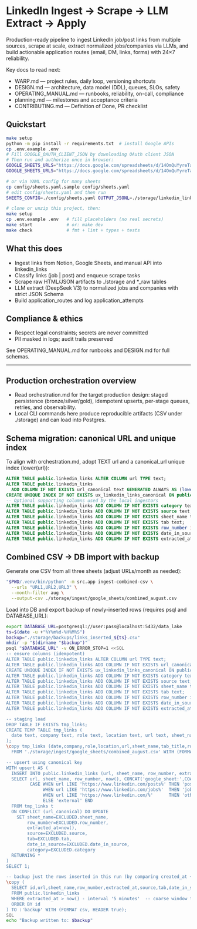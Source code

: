 # LinkedIn Ingest → Scrape → LLM Extract → Apply

Production-ready pipeline to ingest LinkedIn job/post links from multiple sources, scrape at scale, extract normalized jobs/companies via LLMs, and build actionable application routes (email, DM, links, forms) with 24×7 reliability.

Key docs to read next:
- WARP.md — project rules, daily loop, versioning shortcuts
- DESIGN.md — architecture, data model (DDL), queues, SLOs, safety
- OPERATING_MANUAL.md — runbooks, reliability, on-call, compliance
- planning.md — milestones and acceptance criteria
- CONTRIBUTING.md — Definition of Done, PR checklist

## Quickstart
```bash
make setup
python -m pip install -r requirements.txt  # install Google APIs
cp .env.example .env
# Fill GOOGLE_OAUTH_CLIENT_JSON by downloading OAuth client JSON
# Then run and authorize once in browser:
GOOGLE_SHEETS_URLS="https://docs.google.com/spreadsheets/d/14OmQuYyreTa_ehui2vGXbydNpMsJCrCTArolMozuPG0/edit?gid=1790709853" python -m src.app
GOOGLE_SHEETS_URLS="https://docs.google.com/spreadsheets/d/14OmQuYyreTa_ehui2vGXbydNpMsJCrCTArolMozuPG0/edit?gid=1790709853" OUTPUT_JSONL=./storage/linkedin_links.jsonl python -m src.app

# or via YAML config for many sheets
cp config/sheets.yaml.sample config/sheets.yaml
# edit config/sheets.yaml and then run
SHEETS_CONFIG=./config/sheets.yaml OUTPUT_JSONL=./storage/linkedin_links.jsonl python -m src.app
```
```bash
# clone or unzip this project, then:
make setup
cp .env.example .env   # fill placeholders (no real secrets)
make start             # or: make dev
make check             # fmt + lint + types + tests
```

## What this does
- Ingest links from Notion, Google Sheets, and manual API into linkedin_links
- Classify links (job | post) and enqueue scrape tasks
- Scrape raw HTML/JSON artifacts to ./storage and *_raw tables
- LLM extract (DeepSeek V3) to normalized jobs and companies with strict JSON Schema
- Build application_routes and log application_attempts

## Compliance & ethics
- Respect legal constraints; secrets are never committed
- PII masked in logs; audit trails preserved

See OPERATING_MANUAL.md for runbooks and DESIGN.md for full schemas.

---

## Production orchestration overview
- Read orchestration.md for the target production design: staged persistence (bronze/silver/gold), idempotent upserts, per-stage queues, retries, and observability.
- Local CLI commands here produce reproducible artifacts (CSV under ./storage) and can load into Postgres.

## Schema migration: canonical URL and unique index
To align with orchestration.md, adopt TEXT url and a canonical_url unique index (lower(url)):
```sql
ALTER TABLE public.linkedin_links ALTER COLUMN url TYPE text;
ALTER TABLE public.linkedin_links
  ADD COLUMN IF NOT EXISTS url_canonical text GENERATED ALWAYS AS (lower(url)) STORED;
CREATE UNIQUE INDEX IF NOT EXISTS ux_linkedin_links_canonical ON public.linkedin_links (url_canonical);
-- Optional supporting columns used by the local ingestors
ALTER TABLE public.linkedin_links ADD COLUMN IF NOT EXISTS category text;          -- posts|jobs|other|external
ALTER TABLE public.linkedin_links ADD COLUMN IF NOT EXISTS source text;            -- e.g., google_sheet:SheetName
ALTER TABLE public.linkedin_links ADD COLUMN IF NOT EXISTS sheet_name text;
ALTER TABLE public.linkedin_links ADD COLUMN IF NOT EXISTS tab text;
ALTER TABLE public.linkedin_links ADD COLUMN IF NOT EXISTS row_number int;
ALTER TABLE public.linkedin_links ADD COLUMN IF NOT EXISTS date_in_source text;
ALTER TABLE public.linkedin_links ADD COLUMN IF NOT EXISTS extracted_at timestamptz DEFAULT now();
```

## Combined CSV → DB import with backup
Generate one CSV from all three sheets (adjust URLs/month as needed):
```bash
"$PWD/.venv/bin/python" -m src.app ingest-combined-csv \
  --urls "URL1,URL2,URL3" \
  --month-filter aug \
  --output-csv ./storage/ingest/google_sheets/combined_august.csv
```
Load into DB and export backup of newly-inserted rows (requires psql and DATABASE_URL):
```bash
export DATABASE_URL=postgresql://user:pass@localhost:5432/data_lake
ts=$(date -u +"%Y%m%d-%H%M%S")
backup="./storage/backups/links_inserted_${ts}.csv"
mkdir -p "$(dirname "$backup")"
psql "$DATABASE_URL" -v ON_ERROR_STOP=1 <<SQL
-- ensure columns (idempotent)
ALTER TABLE public.linkedin_links ALTER COLUMN url TYPE text;
ALTER TABLE public.linkedin_links ADD COLUMN IF NOT EXISTS url_canonical text GENERATED ALWAYS AS (lower(url)) STORED;
CREATE UNIQUE INDEX IF NOT EXISTS ux_linkedin_links_canonical ON public.linkedin_links (url_canonical);
ALTER TABLE public.linkedin_links ADD COLUMN IF NOT EXISTS category text;
ALTER TABLE public.linkedin_links ADD COLUMN IF NOT EXISTS source text;
ALTER TABLE public.linkedin_links ADD COLUMN IF NOT EXISTS sheet_name text;
ALTER TABLE public.linkedin_links ADD COLUMN IF NOT EXISTS tab text;
ALTER TABLE public.linkedin_links ADD COLUMN IF NOT EXISTS row_number int;
ALTER TABLE public.linkedin_links ADD COLUMN IF NOT EXISTS date_in_source text;
ALTER TABLE public.linkedin_links ADD COLUMN IF NOT EXISTS extracted_at timestamptz DEFAULT now();

-- staging load
DROP TABLE IF EXISTS tmp_links; 
CREATE TEMP TABLE tmp_links (
  date text, company text, role text, location text, url text, sheet_name text, tab_title text, row_number int
);
\copy tmp_links (date,company,role,location,url,sheet_name,tab_title,row_number) 
  FROM './storage/ingest/google_sheets/combined_august.csv' WITH (FORMAT csv, HEADER true);

-- upsert using canonical key
WITH upsert AS (
  INSERT INTO public.linkedin_links (url, sheet_name, row_number, extracted_at, source, tab, date_in_source, category)
  SELECT url, sheet_name, row_number, now(), CONCAT('google_sheet:',COALESCE(sheet_name,'')), tab_title, date,
         CASE WHEN url LIKE 'https://www.linkedin.com/posts%' THEN 'posts'
              WHEN url LIKE 'https://www.linkedin.com/jobs%'  THEN 'jobs'
              WHEN url LIKE 'https://www.linkedin.com/%'      THEN 'other'
              ELSE 'external' END
  FROM tmp_links t
  ON CONFLICT (url_canonical) DO UPDATE
    SET sheet_name=EXCLUDED.sheet_name,
        row_number=EXCLUDED.row_number,
        extracted_at=now(),
        source=EXCLUDED.source,
        tab=EXCLUDED.tab,
        date_in_source=EXCLUDED.date_in_source,
        category=EXCLUDED.category
  RETURNING *
)
SELECT 1;

-- backup just the rows inserted in this run (by comparing created_at ~ now())
\copy (
  SELECT id,url,sheet_name,row_number,extracted_at,source,tab,date_in_source,category
  FROM public.linkedin_links
  WHERE extracted_at > now() - interval '5 minutes'  -- coarse window for this run
  ORDER BY id
) TO :'backup' WITH (FORMAT csv, HEADER true);
SQL
echo "Backup written to: $backup"
```
